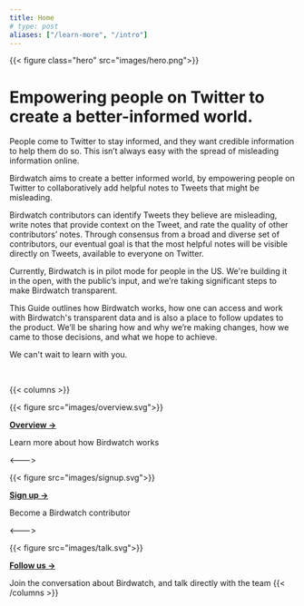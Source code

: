 ```yaml
---
title: Home
# type: post
aliases: ["/learn-more", "/intro"]
---
```


{{< figure class="hero" src="images/hero.png">}}

# Empowering people on Twitter to create a better-informed world.

People come to Twitter to stay informed, and they want credible information to help them do so. This isn’t always easy with the spread of misleading information online.

Birdwatch aims to create a better informed world, by empowering people on Twitter to collaboratively add helpful notes to Tweets that might be misleading.

Birdwatch contributors can identify Tweets they believe are misleading, write notes that provide context on the Tweet, and rate the quality of other contributors’ notes. Through consensus from a broad and diverse set of contributors, our eventual goal is that the most helpful notes will be visible directly on Tweets, available to everyone on Twitter.

Currently, Birdwatch is in pilot mode for people in the US. We're building it in the open, with the public’s input, and we’re taking significant steps to make Birdwatch transparent.

This Guide outlines how Birdwatch works, how one can access and work with Birdwatch's transparent data and is also a place to follow updates to the product. We’ll be sharing how and why we’re making changes, how we came to those decisions, and what we hope to achieve.

We can't wait to learn with you.

<br>

{{< columns >}} <!-- begin columns block -->

{{< figure src="images/overview.svg">}}

**[Overview →](./overview)**

Learn more about how Birdwatch works

<---> <!-- magic sparator, between columns -->

{{< figure src="images/signup.svg">}}

**[Sign up →](https://twitter.com/i/flow/join-birdwatch)**

Become a Birdwatch contributor

<---> <!-- magic sparator, between columns -->

{{< figure src="images/talk.svg">}}

**[Follow us →](https://twitter.com/birdwatch)**

Join the conversation about Birdwatch, and talk directly with the team
{{< /columns >}}
